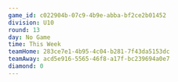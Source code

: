 ```yaml
---
game_id: c022904b-07c9-4b9e-abba-bf2ce2b01452
division: U10
round: 13
day: No Game
time: This Week
teamHome: 283ce7e1-4b95-4c04-b281-7f43da5153dc
teamAway: acd5e916-5565-46f8-a17f-bc239694a0e7
diamond: 0
---
```

